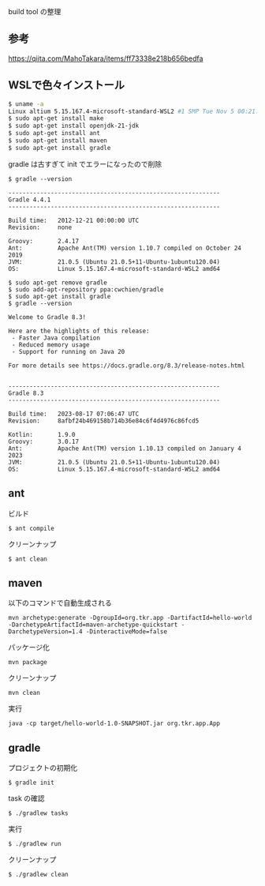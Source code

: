 build tool の整理

## 参考

https://qiita.com/MahoTakara/items/ff73338e218b656bedfa

## WSLで色々インストール

```sh
$ uname -a
Linux altium 5.15.167.4-microsoft-standard-WSL2 #1 SMP Tue Nov 5 00:21:55 UTC 2024 x86_64 x86_64 x86_64 GNU/Linux
$ sudo apt-get install make
$ sudo apt-get install openjdk-21-jdk
$ sudo apt-get install ant
$ sudo apt-get install maven
$ sudo apt-get install gradle
```

gradle は古すぎて init でエラーになったので削除
```
$ gradle --version

------------------------------------------------------------
Gradle 4.4.1
------------------------------------------------------------

Build time:   2012-12-21 00:00:00 UTC
Revision:     none

Groovy:       2.4.17
Ant:          Apache Ant(TM) version 1.10.7 compiled on October 24 2019
JVM:          21.0.5 (Ubuntu 21.0.5+11-Ubuntu-1ubuntu120.04)
OS:           Linux 5.15.167.4-microsoft-standard-WSL2 amd64

$ sudo apt-get remove gradle
$ sudo add-apt-repository ppa:cwchien/gradle
$ sudo apt-get install gradle
$ gradle --version

Welcome to Gradle 8.3!

Here are the highlights of this release:
 - Faster Java compilation
 - Reduced memory usage
 - Support for running on Java 20

For more details see https://docs.gradle.org/8.3/release-notes.html


------------------------------------------------------------
Gradle 8.3
------------------------------------------------------------

Build time:   2023-08-17 07:06:47 UTC
Revision:     8afbf24b469158b714b36e84c6f4d4976c86fcd5

Kotlin:       1.9.0
Groovy:       3.0.17
Ant:          Apache Ant(TM) version 1.10.13 compiled on January 4 2023
JVM:          21.0.5 (Ubuntu 21.0.5+11-Ubuntu-1ubuntu120.04)
OS:           Linux 5.15.167.4-microsoft-standard-WSL2 amd64
```

## ant

ビルド
```
$ ant compile
```

クリーンナップ
```
$ ant clean
```

## maven

以下のコマンドで自動生成される
```
mvn archetype:generate -DgroupId=org.tkr.app -DartifactId=hello-world -DarchetypeArtifactId=maven-archetype-quickstart -DarchetypeVersion=1.4 -DinteractiveMode=false
```

パッケージ化
```
mvn package
```

クリーンナップ
```
mvn clean
```

実行
```
java -cp target/hello-world-1.0-SNAPSHOT.jar org.tkr.app.App
```

## gradle

プロジェクトの初期化
```
$ gradle init
```

task の確認
```
$ ./gradlew tasks
```

実行
```
$ ./gradlew run
```

クリーンナップ
```
$ ./gradlew clean
```

